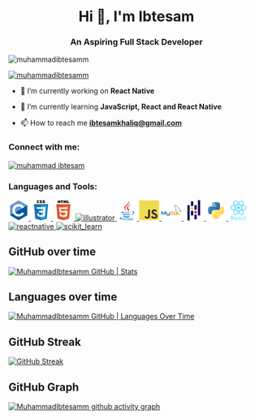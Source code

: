 <h1 align="center">Hi 👋, I'm Ibtesam</h1>
<h3 align="center">An Aspiring Full Stack Developer</h3>

<p align="left"> <img src="https://komarev.com/ghpvc/?username=muhammadibtesamm&label=Profile%20views&color=0e75b6&style=flat" alt="muhammadibtesamm" /> </p>

<p align="left"> <a href="https://github.com/ryo-ma/github-profile-trophy"><img src="https://github-profile-trophy.vercel.app/?username=muhammadibtesamm" alt="muhammadibtesamm" /></a> </p>

- 🔭 I’m currently working on **React Native**

- 🌱 I’m currently learning **JavaScript, React and React Native**

- 📫 How to reach me **ibtesamkhaliq@gmail.com**

<h3 align="left">Connect with me:</h3>
<p align="left">
<a href="https://linkedin.com/in/muhammad ibtesam" target="blank"><img align="center" src="https://raw.githubusercontent.com/rahuldkjain/github-profile-readme-generator/master/src/images/icons/Social/linked-in-alt.svg" alt="muhammad ibtesam" height="30" width="40" /></a>
</p>

<h3 align="left">Languages and Tools:</h3>
<p align="left"> <a href="https://www.cprogramming.com/" target="_blank" rel="noreferrer"> <img src="https://raw.githubusercontent.com/devicons/devicon/master/icons/c/c-original.svg" alt="c" width="40" height="40"/> </a> <a href="https://www.w3schools.com/css/" target="_blank" rel="noreferrer"> <img src="https://raw.githubusercontent.com/devicons/devicon/master/icons/css3/css3-original-wordmark.svg" alt="css3" width="40" height="40"/> </a> <a href="https://www.w3.org/html/" target="_blank" rel="noreferrer"> <img src="https://raw.githubusercontent.com/devicons/devicon/master/icons/html5/html5-original-wordmark.svg" alt="html5" width="40" height="40"/> </a> <a href="https://www.adobe.com/in/products/illustrator.html" target="_blank" rel="noreferrer"> <img src="https://www.vectorlogo.zone/logos/adobe_illustrator/adobe_illustrator-icon.svg" alt="illustrator" width="40" height="40"/> </a> <a href="https://www.java.com" target="_blank" rel="noreferrer"> <img src="https://raw.githubusercontent.com/devicons/devicon/master/icons/java/java-original.svg" alt="java" width="40" height="40"/> </a> <a href="https://developer.mozilla.org/en-US/docs/Web/JavaScript" target="_blank" rel="noreferrer"> <img src="https://raw.githubusercontent.com/devicons/devicon/master/icons/javascript/javascript-original.svg" alt="javascript" width="40" height="40"/> </a> <a href="https://www.mysql.com/" target="_blank" rel="noreferrer"> <img src="https://raw.githubusercontent.com/devicons/devicon/master/icons/mysql/mysql-original-wordmark.svg" alt="mysql" width="40" height="40"/> </a> <a href="https://pandas.pydata.org/" target="_blank" rel="noreferrer"> <img src="https://raw.githubusercontent.com/devicons/devicon/2ae2a900d2f041da66e950e4d48052658d850630/icons/pandas/pandas-original.svg" alt="pandas" width="40" height="40"/> </a> <a href="https://www.python.org" target="_blank" rel="noreferrer"> <img src="https://raw.githubusercontent.com/devicons/devicon/master/icons/python/python-original.svg" alt="python" width="40" height="40"/> </a> <a href="https://reactjs.org/" target="_blank" rel="noreferrer"> <img src="https://raw.githubusercontent.com/devicons/devicon/master/icons/react/react-original-wordmark.svg" alt="react" width="40" height="40"/> </a> <a href="https://reactnative.dev/" target="_blank" rel="noreferrer"> <img src="https://reactnative.dev/img/header_logo.svg" alt="reactnative" width="40" height="40"/> </a> <a href="https://scikit-learn.org/" target="_blank" rel="noreferrer"> <img src="https://upload.wikimedia.org/wikipedia/commons/0/05/Scikit_learn_logo_small.svg" alt="scikit_learn" width="40" height="40"/> </a> </p>


## GitHub over time
[![MuhammadIbtesamm GitHub | Stats](https://stats.quine.sh/MuhammadIbtesamm/github?theme=dark)](https://quine.sh)
 
## Languages over time
[![MuhammadIbtesamm GitHub | Languages Over Time](https://stats.quine.sh/MuhammadIbtesamm/languages-over-time?theme=dark)](https://quine.sh)

## GitHub Streak
[![GitHub Streak](https://streak-stats.demolab.com?user=MuhammadIbtesamm&theme=chartreuse-dark&hide_border=true)](https://git.io/streak-stats)

## GitHub Graph
[![MuhammadIbtesamm github activity graph](https://github-readme-activity-graph.vercel.app/graph?username=MuhammadIbtesamm&theme=github-compact	)](https://github.com/MuhammadIbtesamm/github-readme-activity-graph)
 

